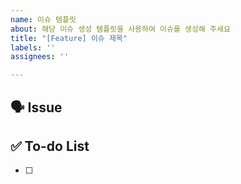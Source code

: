 ```yaml
---
name: 이슈 템플릿
about: 해당 이슈 생성 템플릿을 사용하여 이슈를 생성해 주세요
title: "[Feature] 이슈 제목"
labels: ''
assignees: ''

---
```


<!-- Assigner, Lable 설정! -->

## 🗣️ **Issue**

<!-- 해당 이슈에서 할 작업에 대해 작성해주세요. -->

## ✅ **To-do List**

<!-- 해야 할 일을 작성해주세요. -->

- [ ]

